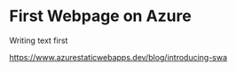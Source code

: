 # First Webpage on Azure

Writing text first

https://www.azurestaticwebapps.dev/blog/introducing-swa
